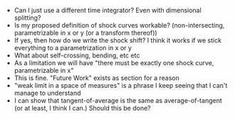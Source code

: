 - Can I just use a different time integrator? Even with dimensional splitting? 
- Is my proposed definition of shock curves workable? (non-intersecting, parametrizable in x or y (or a transform thereof))
 - If yes, then how do we write the shock shift? I think it works if we stick everything to a parametrization in x or y
 - What about self-crossing, bending, etc etc
- As a limitation we will have "there must be exactly one shock curve, parametrizable in x"
 - This is fine. "Future Work" exists as section for a reason
- "weak limit in a space of measures" is a phrase I keep seeing that I can't manage to understand
- I can show that tangent-of-average is the same as average-of-tangent (or at least, I think I can.) Should this be done?

